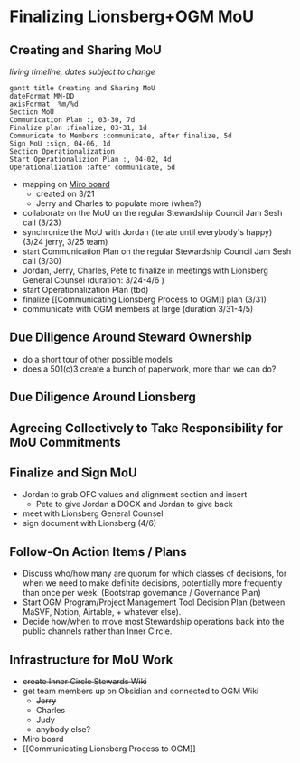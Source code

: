 # Finalizing Lionsberg+OGM MoU

## Creating and Sharing MoU

*living timeline, dates subject to change*

```mermaid
gantt title Creating and Sharing MoU
dateFormat MM-DD
axisFormat  %m/%d
Section MoU
Communication Plan :, 03-30, 7d
Finalize plan :finalize, 03-31, 1d
Communicate to Members :communicate, after finalize, 5d
Sign MoU :sign, 04-06, 1d
Section Operationalization
Start Operationalizion Plan :, 04-02, 4d
Operationalization :after communicate, 5d
```

- mapping on [Miro board](https://miro.com/app/board/o9J_lORD1MI=/)
    - created on 3/21
    - Jerry and Charles to populate more (when?)
- collaborate on the MoU on the regular Stewardship Council Jam Sesh call (3/23)
- synchronize the MoU with Jordan (iterate until everybody's happy) (3/24 jerry, 3/25 team)
- start Communication Plan on the regular Stewardship Council Jam Sesh call (3/30)
- Jordan, Jerry, Charles, Pete to finalize in meetings with Lionsberg General Counsel (duration: 3/24-4/6 )
- start Operationalization Plan (tbd)
- finalize [[Communicating Lionsberg Process to OGM]] plan (3/31)
- communicate with OGM members at large (duration 3/31-4/5)

## Due Diligence Around Steward Ownership
- do a short tour of other possible models
- does a 501(c)3 create a bunch of paperwork, more than we can do?

## Due Diligence Around Lionsberg

## Agreeing Collectively to Take Responsibility for MoU Commitments 

## Finalize and Sign MoU
- Jordan to grab OFC values and alignment section and insert
	- Pete to give Jordan a DOCX and Jordan to give back
- meet with Lionsberg General Counsel
- sign document with Lionsberg (4/6)

## Follow-On Action Items / Plans

- Discuss who/how many are quorum for which classes of decisions, for when we need to make definite decisions, potentially more frequently than once per week. (Bootstrap governance / Governance Plan)
- Start OGM Program/Project Management Tool Decision Plan (between MaSVF, Notion, Airtable, + whatever else).
- Decide how/when to move most Stewardship operations back into the public channels rather than Inner Circle.

## Infrastructure for MoU Work

- ~~create Inner Circle Stewards Wiki~~
- get team members up on Obsidian and connected to OGM Wiki
    - ~~Jerry~~
    - Charles
    - Judy
    - anybody else?
- Miro board
- [[Communicating Lionsberg Process to OGM]]